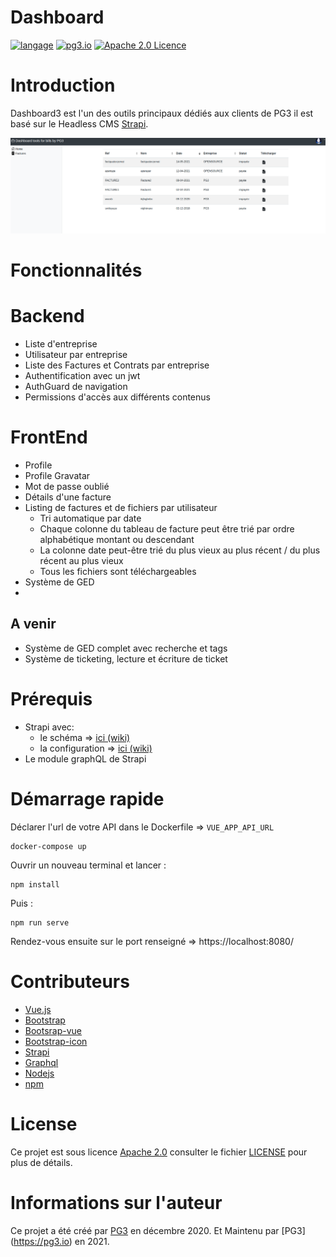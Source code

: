 Dashboard
===
[![langage](https://img.shields.io/badge/Langage-vue.js-green.svg)](https://vuejs.org/)
[![pg3.io](https://img.shields.io/badge/made%20by-PG3-orange.svg)](https://twitter.com/pg3io/)
[![Apache 2.0 Licence](https://img.shields.io/hexpm/l/plug.svg)](LICENCE)

# Introduction
Dashboard3 est l'un des outils principaux dédiés aux clients de PG3 il est basé sur le Headless CMS [Strapi](https://github.com/strapi/strapi).

![Image](dashboardforgit.png)

# Fonctionnalités

# Backend
* Liste d'entreprise
* Utilisateur par entreprise
* Liste des Factures et Contrats par entreprise
* Authentification avec un jwt
* AuthGuard de navigation
* Permissions d'accès aux différents contenus

# FrontEnd
* Profile
* Profile Gravatar
* Mot de passe oublié
* Détails d'une facture
* Listing de factures et de fichiers par utilisateur
    * Tri automatique par date
    * Chaque colonne du tableau de facture peut être trié par ordre alphabétique montant ou descendant
    * La colonne date peut-être trié du plus vieux au plus récent / du plus récent au plus vieux
    * Tous les fichiers sont téléchargeables
* Système de GED
* 
## A venir
* Système de GED complet avec recherche et tags
* Système de ticketing, lecture et écriture de ticket
 
# Prérequis
* Strapi avec:
  * le schéma => [ici (wiki)](https://github.com/pg3io/dashboard3/wiki/Strapi-sch%C3%A9ma)
  * la configuration => [ici (wiki)](https://github.com/pg3io/dashboard3/wiki/Strapi-configuration)
* Le module graphQL de Strapi


# Démarrage rapide
Déclarer l'url de votre API dans le Dockerfile => ``VUE_APP_API_URL``
```
docker-compose up
```
Ouvrir un nouveau terminal et lancer :
```
npm install
```
Puis :
```
npm run serve
```
Rendez-vous ensuite sur le port renseigné => https://localhost:8080/


# Contributeurs

* [Vue.js](https://vuejs.org/)
* [Bootstrap](https://getbootstrap.com/)
* [Bootsrap-vue](https://bootstrap-vue.org/)
* [Bootstrap-icon](https://icons.getbootstrap.com/)
* [Strapi](https://github.com/strapi/strapi)
* [Graphql](https://graphql.org/)
* [Nodejs](https://nodejs.org/en/)
* [npm](https://www.npmjs.com/)

# License
Ce projet est sous licence [Apache 2.0](https://www.apache.org/licenses/LICENSE-2.0) consulter le fichier [LICENSE](LICENSE) pour plus de détails.

# Informations sur l'auteur
Ce projet a été créé par [PG3](https://pg3.io) en décembre 2020.
Et Maintenu par [PG3] (https://pg3.io) en 2021.
